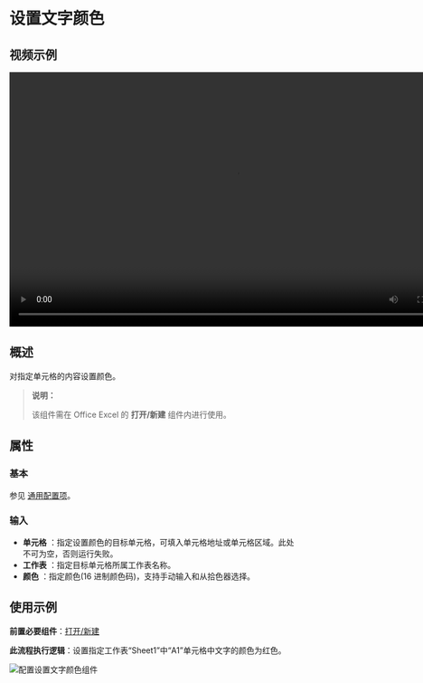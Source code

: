 # 设置文字颜色

## 视频示例

<video controls height='450px' width='800px' src="https://encooacademy.oss-cn-shanghai.aliyuncs.com/activity/SetTextColor.mp4"></video>

## 概述

对指定单元格的内容设置颜色。

> **说明：**
>
> 该组件需在 Office Excel 的 **打开/新建** 组件内进行使用。

## 属性

### 基本

参见 [通用配置项](../Appendix/CommonConfigurationItems.md)。

### 输入

- **单元格** ：指定设置颜色的目标单元格，可填入单元格地址或单元格区域。此处不可为空，否则运行失败。
- **工作表** ：指定目标单元格所属工作表名称。
- **颜色** ：指定颜色(16 进制颜色码)，支持手动输入和从拾色器选择。

## 使用示例

**前置必要组件**：[打开/新建](../OfficeExcel/OpenExcel.md)

**此流程执行逻辑**：设置指定工作表“Sheet1”中“A1”单元格中文字的颜色为红色。

![配置设置文字颜色组件](https://docimages.blob.core.chinacloudapi.cn/images/Activities/SetTextColor3.png)
